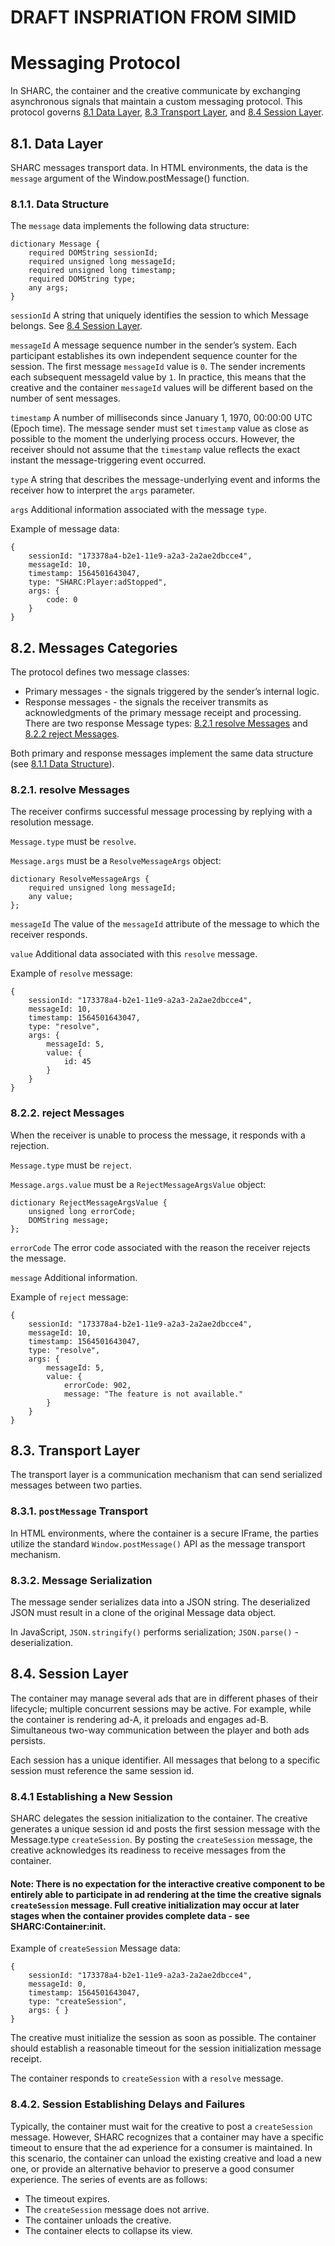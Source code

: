 # DRAFT INSPRIATION FROM SIMID

# Messaging Protocol
In SHARC, the container and the creative communicate by exchanging asynchronous signals that maintain a custom messaging protocol. This protocol governs [8.1 Data Layer](#81-data-layer), [8.3 Transport Layer](#83-transport-layer), and [8.4 Session Layer](#84-session-layer).

## 8.1. Data Layer
SHARC messages transport data. In HTML environments, the data is the `message` argument of the Window.postMessage() function.

### 8.1.1. Data Structure
The `message` data implements the following data structure:
```
dictionary Message {
	required DOMString sessionId;
	required unsigned long messageId;
	required unsigned long timestamp;
	required DOMString type;
	any args;
}
```
`sessionId`
A string that uniquely identifies the session to which Message belongs. See [8.4 Session Layer](#84-session-layer).

`messageId`
A message sequence number in the sender’s system. Each participant establishes its own independent sequence counter for the session. The first message `messageId` value is `0`. The sender increments each subsequent messageId value by `1`. In practice, this means that the creative and the container `messageId` values will be different based on the number of sent messages.

`timestamp`
A number of milliseconds since January 1, 1970, 00:00:00 UTC (Epoch time). The message sender must set `timestamp` value as close as possible to the moment the underlying process occurs. However, the receiver should not assume that the `timestamp` value reflects the exact instant the message-triggering event occurred.

`type`
A string that describes the message-underlying event and informs the receiver how to interpret the `args` parameter.

`args`
Additional information associated with the message `type`.

Example of message data:
```
{
    sessionId: "173378a4-b2e1-11e9-a2a3-2a2ae2dbcce4",
    messageId: 10,
    timestamp: 1564501643047,
    type: "SHARC:Player:adStopped",
    args: {
        code: 0
    }
}
```

## 8.2. Messages Categories
The protocol defines two message classes:

- Primary messages - the signals triggered by the sender’s internal logic.
- Response messages - the signals the receiver transmits as acknowledgments of the primary message receipt and processing. There are two response Message types: [8.2.1 resolve Messages](821-resolve-messages) and [8.2.2 reject Messages](#822-reject-messages).

Both primary and response messages implement the same data structure (see [8.1.1 Data Structure](#811-data-structure)).

### 8.2.1. resolve Messages
The receiver confirms successful message processing by replying with a resolution message.

`Message.type` must be `resolve`.

`Message.args` must be a `ResolveMessageArgs` object:
```
dictionary ResolveMessageArgs {
    required unsigned long messageId;
    any value;
};
```

`messageId`
The value of the `messageId` attribute of the message to which the receiver responds.

`value`
Additional data associated with this `resolve` message.

Example of `resolve` message:
```
{
    sessionId: "173378a4-b2e1-11e9-a2a3-2a2ae2dbcce4",
    messageId: 10,
    timestamp: 1564501643047,
    type: "resolve",
    args: {
        messageId: 5,
        value: {
            id: 45
        }
    }
}
```

### 8.2.2. reject Messages
When the receiver is unable to process the message, it responds with a rejection.

`Message.type` must be `reject`.

`Message.args.value` must be a `RejectMessageArgsValue` object:

```
dictionary RejectMessageArgsValue {
    unsigned long errorCode;
    DOMString message;
};
```

`errorCode`
The error code associated with the reason the receiver rejects the message.

`message`
Additional information.

Example of `reject` message:
```
{
    sessionId: "173378a4-b2e1-11e9-a2a3-2a2ae2dbcce4",
    messageId: 10,
    timestamp: 1564501643047,
    type: "resolve",
    args: {
        messageId: 5,
        value: {
            errorCode: 902,
            message: "The feature is not available."
        }
    }
}
```
## 8.3. Transport Layer
The transport layer is a communication mechanism that can send serialized messages between two parties.

### 8.3.1. `postMessage` Transport
In HTML environments, where the container is a secure IFrame, the parties utilize the standard `Window.postMessage()` API as the message transport mechanism.

### 8.3.2. Message Serialization
The message sender serializes data into a JSON string. The deserialized JSON must result in a clone of the original Message data object.

In JavaScript, `JSON.stringify()` performs serialization; `JSON.parse()` - deserialization.

## 8.4. Session Layer
The container may manage several ads that are in different phases of their lifecycle; multiple concurrent sessions may be active. For example, while the container is rendering ad-A, it preloads and engages ad-B. Simultaneous two-way communication between the player and both ads persists.

Each session has a unique identifier. All messages that belong to a specific session must reference the same session id.

### 8.4.1 Establishing a New Session
SHARC delegates the session initialization to the container. The creative generates a unique session id and posts the first session message with the Message.type `createSession`. By posting the `createSession` message, the creative acknowledges its readiness to receive messages from the container.

#### Note: There is no expectation for the interactive creative component to be entirely able to participate in ad rendering at the time the creative signals `createSession` message. Full creative initialization may occur at later stages when the container provides complete data - see <link somewhere else> SHARC:Container:init.

Example of `createSession` Message data:
```
{
    sessionId: "173378a4-b2e1-11e9-a2a3-2a2ae2dbcce4",
    messageId: 0,
    timestamp: 1564501643047,
    type: "createSession",
    args: { }
}
```
The creative must initialize the session as soon as possible. The container should establish a reasonable timeout for the session initialization message receipt.

The container responds to `createSession` with a `resolve` message.

<TODO Insert Diagram>

### 8.4.2. Session Establishing Delays and Failures

Typically, the container must wait for the creative to post a `createSession` message. However, SHARC recognizes that a container may have a specific timeout to ensure that the ad experience for a consumer is maintained. In this scenario, the container can unload the existing creative and load a new one, or provide an alternative behavior to preserve a good consumer experience. The series of events are as follows:
	
* The timeout expires.
* The `createSession` message does not arrive.
* The container unloads the creative.
* The container elects to collapse its view.
